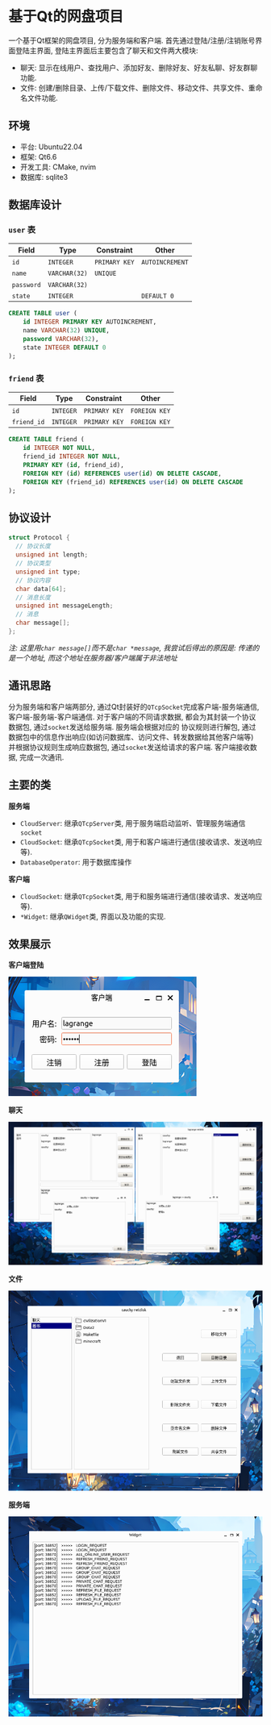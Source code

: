 # 基于Qt的网盘项目

一个基于Qt框架的网盘项目, 分为服务端和客户端. 
首先通过登陆/注册/注销账号界面登陆主界面, 登陆主界面后主要包含了聊天和文件两大模块: 

* 聊天: 显示在线用户、查找用户、添加好友、删除好友、好友私聊、好友群聊功能.
* 文件: 创建/删除目录、上传/下载文件、删除文件、移动文件、共享文件、重命名文件功能.

## 环境

* 平台: Ubuntu22.04
* 框架: Qt6.6
* 开发工具: CMake, nvim
* 数据库: sqlite3

## 数据库设计

### `user` 表

| Field | Type | Constraint | Other |
| ----- | ----- | ----- | ----- |
| `id` | `INTEGER` | `PRIMARY KEY` | `AUTOINCREMENT` |
| `name` | `VARCHAR(32)` | `UNIQUE` |  |
| `password` | `VARCHAR(32)` |  |  |
| `state` | `INTEGER` |  | `DEFAULT 0` |

```sql
CREATE TABLE user (
    id INTEGER PRIMARY KEY AUTOINCREMENT,
    name VARCHAR(32) UNIQUE,
    password VARCHAR(32),
    state INTEGER DEFAULT 0
);
```

### `friend` 表

| Field | Type | Constraint | Other |
| ----- | ----- | ----- | ----- |
| `id` | `INTEGER` | `PRIMARY KEY` | `FOREIGN KEY` |
| `friend_id` | `INTEGER` | `PRIMARY KEY` | `FOREIGN KEY` |

```sql
CREATE TABLE friend (
    id INTEGER NOT NULL,
    friend_id INTEGER NOT NULL,
    PRIMARY KEY (id, friend_id),
    FOREIGN KEY (id) REFERENCES user(id) ON DELETE CASCADE,
    FOREIGN KEY (friend_id) REFERENCES user(id) ON DELETE CASCADE
);
```

## 协议设计

```cpp
struct Protocol {
  // 协议长度
  unsigned int length;
  // 协议类型
  unsigned int type;
  // 协议内容
  char data[64];
  // 消息长度
  unsigned int messageLength;
  // 消息
  char message[];
};
```

*注: 这里用`char message[]`而不是`char *message`, 我尝试后得出的原因是: 传递的是一个地址, 
而这个地址在服务器/客户端属于非法地址*

## 通讯思路

分为服务端和客户端两部分, 通过Qt封装好的`QTcpSocket`完成客户端-服务端通信, 客户端-服务端-客户端通信. 
对于客户端的不同请求数据, 都会为其封装一个协议数据包, 通过`socket`发送给服务端. 服务端会根据对应的
协议规则进行解包, 通过数据包中的信息作出响应(如访问数据库、访问文件、转发数据给其他客户端等)
并根据协议规则生成响应数据包, 通过`socket`发送给请求的客户端. 客户端接收数据, 完成一次通讯.

## 主要的类

**服务端**

* `CloudServer`: 继承`QTcpServer`类, 用于服务端启动监听、管理服务端通信`socket`
* `CloudSocket`: 继承`QTcpSocket`类, 用于和客户端进行通信(接收请求、发送响应等).
* `DatabaseOperator`: 用于数据库操作

**客户端**

* `CloudSocket`: 继承`QTcpSocket`类, 用于和服务端进行通信(接收请求、发送响应等).
* `*Widget`: 继承`QWidget`类, 界面以及功能的实现.

## 效果展示

**客户端登陆**

![client](./Display/client.png)

**聊天**

![chat](./Display/chat.png)

**文件**

![book](./Display/book.png)

**服务端**

![sever](./Display/sever.png)

